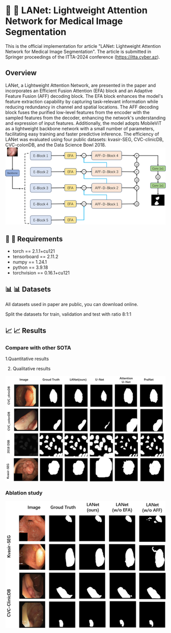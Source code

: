 # 📄 :page_facing_up: LANet: Lightweight Attention Network for Medical Image Segmentation 
This is the official implementation for article "LANet: Lightweight Attention Network for Medical Image Segmentation". 
The article is submitted in Springer proceedings of the ITTA-2024 conference (https://itta.cyber.az).

## Overview
LANet, a Lightweight Attention Network, are presented in the paper and incorporates an Efficient Fusion Attention (EFA) block and an Adaptive Feature Fusion (AFF) decoding block. The EFA block enhances the model's feature extraction capability by capturing task-relevant information while reducing redundancy in channel and spatial locations. The AFF decoding block fuses the purified low-level features from the encoder with the sampled features from the decoder, enhancing the network's understanding and expression of input features. Additionally, the model adopts MobileViT as a lightweight backbone network with a small number of parameters, facilitating easy training and faster predictive inference. The efficiency of LANet was evaluated using four public datasets: kvasir-SEG, CVC-clinicDB, CVC-colonDB, and the Data Science Bowl 2018. 
![Image 1](imgs/Overview.png)


## 	📝 :pencil: Requirements
* torch == 2.1.1+cu121
* tensorboard == 2.11.2
* numpy == 1.24.1
* python == 3.9.18
* torchvision == 0.16.1+cu121

## 	📊 :bar_chart: Datasets
All datasets used in paper are public, you can download online.

Split the datasets for train, validation and test with ratio 8:1:1

##  📈 :chart_with_upwards_trend: Results

### Compare with other SOTA 
1.Quantitative results


2. Qualitative results

![Image 2](imgs/img_qualitative.png)


### Ablation study
![Image 3](imgs/img_ablation.png)

